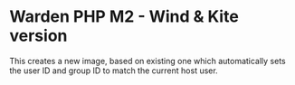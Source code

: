 # Warden PHP M2 - Wind &amp; Kite version

This creates a new image, based on existing one which automatically sets the user ID and group ID to match the current host user.
